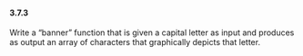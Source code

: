 #### 3.7.3

Write a “banner” function that is given a capital letter as input and produces as output an array of characters that graphically depicts that letter.